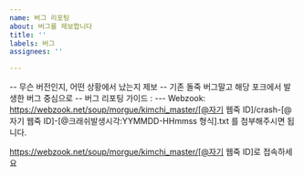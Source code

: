 ```yaml
---
name: 버그 리포팅
about: 버그를 제보합니다
title: ''
labels: 버그
assignees: ''

---
```


-- 무슨 버전인지, 어떤 상황에서 났는지 제보
-- 기존 돌죽 버그말고 해당 포크에서 발생한 버그 중심으로
-- 버그 리포팅 가이드 :
--- Webzook:
https://webzook.net/soup/morgue/kimchi_master/[@자기 웹죽 ID]/crash-[@자기 웹죽 ID]-[@크래쉬발생시각:YYMMDD-HHmmss 형식].txt
를 첨부해주시면 됩니다.

https://webzook.net/soup/morgue/kimchi_master/[@자기 웹죽 ID]로 접속하세요
